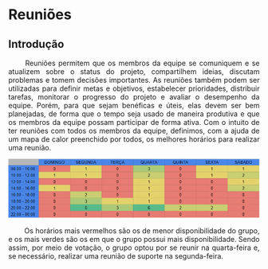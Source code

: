 # Reuniões

## Introdução

<p align="justify">
&emsp;&emsp; Reuniões permitem que os membros da equipe se comuniquem e se atualizem sobre o status do projeto, compartilhem ideias, discutam problemas e tomem decisões importantes. As reuniões também podem ser utilizadas para definir metas e objetivos, estabelecer prioridades, distribuir tarefas, monitorar o progresso do projeto e avaliar o desempenho da equipe. Porém, para que sejam benéficas e úteis, elas devem ser bem planejadas, de forma que o tempo seja usado de maneira produtiva e que os membros da equipe possam participar de forma ativa.
Com o intuito de ter reuniões com todos os membros da equipe, definimos, com a ajuda de um mapa de calor preenchido por todos, os melhores horários para realizar uma reunião.
</p>

![Mapa de Calor](Mapa_de_calor.png)

<p align="justify">
&emsp;&emsp; Os horários mais vermelhos são os de menor disponibilidade do grupo, e os mais verdes são os em que o grupo possui mais disponibilidade. Sendo assim, por meio de votação, o grupo optou por se reunir na quarta-feira e, se necessário, realizar uma reunião de suporte na segunda-feira.
</p>



